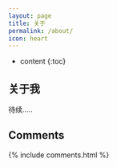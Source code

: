 ```yaml
---
layout: page
title: 关于
permalink: /about/
icon: heart
---
```


* content
{:toc}

## 关于我
待续.....
## Comments

{% include comments.html %}
